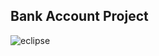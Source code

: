 ## Bank Account Project


![eclipse](https://user-images.githubusercontent.com/11560987/37263323-97038f9c-2575-11e8-9bd5-b8992b7fbb18.PNG)

